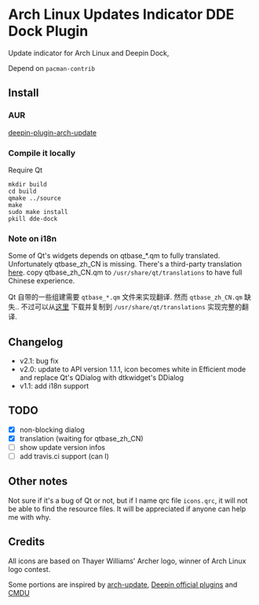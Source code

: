 Arch Linux Updates Indicator DDE Dock Plugin
===============
Update indicator for Arch Linux and Deepin Dock, 

Depend on `pacman-contrib`

Install
--------

### AUR ###
[deepin-plugin-arch-update](https://aur.archlinux.org/packages/deepin-dock-plugin-arch-update/)

### Compile it locally ###
Require Qt

```
mkdir build
cd build
qmake ../source
make
sudo make install
pkill dde-dock
```

### Note on i18n ###
Some of Qt's widgets depends on qtbase_*.qm to fully translated. Unfortunately qtbase_zh_CN is missing. There's a third-party translation [here](https://github.com/wisaly/qtbase_zh). copy qtbase_zh_CN.qm to `/usr/share/qt/translations` to have full Chinese experience. 

Qt 自带的一些组建需要 `qtbase_*.qm` 文件来实现翻译. 然而 `qtbase_zh_CN.qm` 缺失.. 不过可以从[这里](https://github.com/wisaly/qtbase_zh) 下载并复制到 `/usr/share/qt/translations` 实现完整的翻译. 

Changelog
-----------
- v2.1: bug fix
- v2.0: update to API version 1.1.1, icon becomes white in Efficient mode and replace Qt's QDialog with dtkwidget's DDialog
- v1.1: add i18n support

TODO
-------
- [X] non-blocking dialog
- [X] translation (waiting for qtbase_zh_CN)
- [ ] show update version infos
- [ ] add travis.ci support (can I)

Other notes
-------
Not sure if it's a bug of Qt or not, but if I name qrc file `icons.qrc`, it will not be able to find the resource files. 
It will be appreciated if anyone can help me with why. 

Credits
----------
All icons are based on Thayer Williams' Archer logo, winner of Arch Linux logo contest.

Some portions are inspired by 
[arch-update](https://github.com/RaphaelRochet/arch-update), 
[Deepin official plugins](https://github.com/linuxdeepin/dde-dock/tree/master/plugins) 
and [CMDU](https://github.com/sonichy/CMDU_DDE_DOCK)
